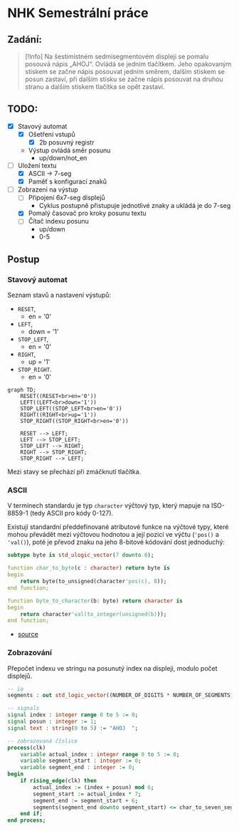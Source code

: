# NHK Semestrální práce
## Zadání:
> [!Info] 
> Na šestimístném sedmisegmentovém displeji se pomalu posouvá nápis „AHOJ“. Ovládá se jedním tlačítkem. Jeho opakovaným stiskem se začne nápis posouvat jedním směrem, dalším stiskem se posun zastaví, při dalším stisku se začne nápis posouvat na druhou stranu a dalším stiskem tlačítka se opět zastaví.

## TODO:
- [x] Stavový automat
	- [x] Ošetření vstupů
		- [x] 2b posuvný registr
	- Výstup ovládá směr posunu
		- up/down/not_en
- [ ] Uložení textu
	- [x] ASCII -> 7-seg
	- [x] Paměť s konfigurací znaků
- [ ] Zobrazeni na výstup
	- [ ] Připojení 6x7-seg displejů
        - Cyklus postupně přistupuje jednotlivé znaky a ukládá je do 7-seg 
	- [x] Pomalý časovač pro kroky posunu textu
	- [ ] Čítač indexu posunu
		- up/down
		- 0-5

## Postup
### Stavový automat
Seznam stavů a nastavení výstupů:
- `RESET`, 
	- en = '0' 
- `LEFT`,
	- down = '1'
- `STOP_LEFT`,
	- en = '0' 
- `RIGHT`,
	- up = '1'
- `STOP_RIGHT`.
	- en = '0' 

```mermaid
graph TD; 
	RESET((RESET<br>en='0'))
	LEFT((LEFT<br>down='1'))
	STOP_LEFT((STOP_LEFT<br>en='0'))
	RIGHT((RIGHT<br>up='1'))
	STOP_RIGHT((STOP_RIGHT<br>en='0'))
	
	RESET --> LEFT; 
	LEFT --> STOP_LEFT; 
	STOP_LEFT --> RIGHT; 
	RIGHT --> STOP_RIGHT; 
	STOP_RIGHT --> LEFT;
```
Mezi stavy se přechází při zmáčknutí tlačítka. 
### ASCII
V termínech standardu je typ `character` výčtový typ, který mapuje na ISO-8859-1 (tedy ASCII pro kódy 0-127).

Existují standardní předdefinované atributové funkce na výčtové typy, které mohou převádět mezi výčtovou hodnotou a její pozicí ve výčtu (`'pos()` a `'val()`), poté je převod znaku na jeho 8-bitové kódování dost jednoduchý:
```vhdl
subtype byte is std_ulogic_vector(7 downto 0);

function char_to_byte(c : character) return byte is
begin
	return byte(to_unsigned(character'pos(c), 8));
end function;

function byte_to_character(b: byte) return character is
begin
	return character'val(to_integer(unsigned(b)));
end function;
```

- [source](https://electronics.stackexchange.com/questions/626149/does-vhdl-2008-have-built-in-function-to-convert-std-logic-vector-to-character-t)

### Zobrazování
Přepočet indexu ve stringu na posunutý index na displeji, modulo počet displejů.

```vhdl
-- io
segments : out std_logic_vector((NUMBER_OF_DIGITS * NUMBER_OF_SEGMENTS) - 1 downto 0);

-- signals
signal index : integer range 0 to 5 := 0;
signal posun : integer := 1;
signal text : string(0 to 5) := "AHOJ  ";

-- zobrazovaná číslice
process(clk)
	variable actual_index : integer range 0 to 5 := 0;
	variable segment_start : integer := 0;
	variable segment_end : integer := 0;
begin
	if rising_edge(clk) then
		actual_index := (index + posun) mod 6;
		segment_start := actual_index * 7;
		segment_end := segment_start + 6;
		segments(segment_end downto segment_start) <= char_to_seven_segment(text(actual_index));
	end if;
end process;
```

